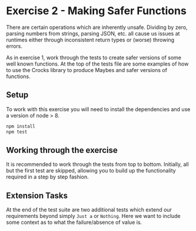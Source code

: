# Exercise 2 - Making Safer Functions

There are certain operations which are inherently unsafe. Dividing by zero, parsing numbers from strings, parsing JSON, etc. all cause us issues at runtimes either through inconsistent return types or (worse) throwing errors.

As in exercise 1, work through the tests to create safer versions of some well known functions. At the top of the tests file are some examples of how to use the Crocks library to produce Maybes and safer versions of functions.

## Setup

To work with this exercise you will need to install the dependencies and use a version of node > 8.

```bash
npm install
npm test
```

## Working through the exercise

It is recommended to work through the tests from top to bottom. Initially, all but the first test are skipped, allowing you to build up the functionality required in a step by step fashion.

## Extension Tasks

At the end of the test suite are two additional tests which extend our requirements beyond simply `Just a` or `Nothing`. Here we want to include some context as to what the failure/absence of value is.
